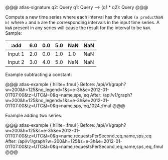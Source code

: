 @@@ atlas-signature
q2: Query
q1: Query
-->
(q1 * q2): Query
@@@

Compute a new time series where each interval has the value `(a productNaN b)` where `a`
and `b` are the corresponding intervals in the input time series. A `NaN` present
in any series will cause the result for the interval to be `NaN`. Sample:

:add    | 6.0 | 0.0 | 5.0 | NaN | NaN |
---------|-----|-----|-----|-----|-----|
Input 1 | 2.0 | 0.0 | 1.0 | 1.0 | NaN |
Input 2 | 3.0 | 4.0 | 5.0 | NaN | NaN |

Example subtracting a constant:

@@@ atlas-example { hilite=:fmul }
Before: /api/v1/graph?w=200&h=125&no_legend=1&s=e-3h&e=2012-01-01T07:00&tz=UTC&l=0&q=name,sps,:eq
After: /api/v1/graph?w=200&h=125&no_legend=1&s=e-3h&e=2012-01-01T07:00&tz=UTC&l=0&q=name,sps,:eq,1024,:fmul
@@@

Example adding two series:

@@@ atlas-example { hilite=:fmul }
Before: /api/v1/graph?w=200&h=125&s=e-3h&e=2012-01-01T07:00&tz=UTC&l=0&q=name,requestsPerSecond,:eq,name,sps,:eq
After: /api/v1/graph?w=200&h=125&s=e-3h&e=2012-01-01T07:00&tz=UTC&l=0&q=name,requestsPerSecond,:eq,name,sps,:eq,:fmul
@@@